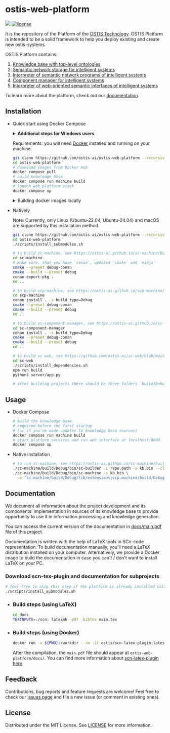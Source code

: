 # ostis-web-platform

<img src="https://github.com/ostis-ai/ostis-web-platform/actions/workflows/main.yml/badge.svg?branch=develop"> [![license](https://img.shields.io/badge/License-MIT-yellow.svg)](LICENSE)
 
It is the repository of the Platform of the [OSTIS Technology](https://github.com/ostis-ai). OSTIS Platform is intended to be a solid framework to help you deploy existing and create new ostis-systems.

OSTIS Platform contains:

1. [Knowledge base with top-level ontologies](https://github.com/ostis-ai/ims.ostis.kb)
2. [Semantic network storage for intelligent systems](https://github.com/ostis-ai/sc-machine)
3. [Interpreter of semantic network programs of intelligent systems](https://github.com/ostis-ai/scp-machine)
4. [Component manager for intelligent systems](https://github.com/ostis-ai/sc-component-manager)
5. [Interpreter of web-oriented semantic interfaces of intelligent systems](https://github.com/ostis-ai/sc-web)

To learn more about the platform, check out our [documentation](https://github.com/ostis-ai/ostis-web-platform/blob/develop/docs/main.pdf).

## Installation

- Quick start using Docker Compose

  <details>

  <summary><b>Additional steps for Windows users</b></summary>

  Make sure you are using UNIX line endings inside the repository and `longpaths` are enabled, otherwise you may face problems during build or installation process. Use the commands below to reconfigure Git on your machine:

    ```sh
    git config --global core.autocrlf input
    git config --global core.longpaths true
    ```

  </details>

  Requirements: you will need [Docker](https://docs.docker.com/get-docker/) installed and running on your machine.

  ```sh
  git clone https://github.com/ostis-ai/ostis-web-platform --recursive
  cd ostis-web-platform
  # download images from Docker Hub
  docker compose pull
  # build knowledge base
  docker compose run machine build
  # launch web platform stack
  docker compose up
  ```

   <details>
   <summary> Building docker images locally </summary>

  This may come in handy e.g. when you want to use a custom branch of the sc-machine or sc-web.

  ### Requirements:

  1. In case you're using Windows, set up git using the installation instructions above
  2. Enable Docker BuildKit. You can use `DOCKER_BUILDKIT=1` shell variable for this.

  ### Build process

  ```sh
  git clone https://github.com/ostis-ai/ostis-web-platform --recursive
  cd ostis-web-platform
  # download all submodules
  ./scripts/install_submodules.sh
  # build sc-machine, scp-machine and sc-component-manager
  docker compose build
  ```

   </details>

- Natively

  Note: Currently, only Linux (Ubuntu-22.04, Ubuntu-24.04) and macOS are supported by this installation method.

  ```sh
  git clone https://github.com/ostis-ai/ostis-web-platform --recursive
  cd ostis-web-platform
  ./scripts/install_submodules.sh

  # to build sc-machine, see https://ostis-ai.github.io/sc-machine/build/quick_start/#start-develop-sc-machine-with-conan
  cd sc-machine
  # make sure, that you have `conan`, updated `cmake` and `ninja`
  cmake --preset debug-conan
  cmake --build --preset debug
  conan export-pkg .
  cd ..

  # to build scp-machine, see https://ostis-ai.github.io/scp-machine/build/quick_start/#start-develop-sc-machine-with-conan
  cd scp-machine
  conan install . -s build_type=Debug
  cmake --preset debug-conan
  cmake --build --preset debug
  cd ..

  # to build sc-component-manager, see https://ostis-ai.github.io/sc-component-manager/build/quick_start/#start-develop-sc-machine-with-conan
  cd sc-component-manager
  conan install . -s build_type=Debug
  cmake --preset debug-conan
  cmake --build --preset debug
  cd ..

  # to build sc-web, see https://github.com/ostis-ai/sc-web/blob/main/README.md
  cd sc-web
  ./scripts/install_dependencies.sh
  npm run build
  python3 server/app.py

  # after building projects there should be three folders `build/Debug` in sc-machine, scp-machine and sc-component-manager
  ```

## Usage

- Docker Compose

  ```sh
  # build the knowledge base
  # required before the first startup 
  # (or if you've made updates to knowledge base sources)
  docker compose run machine build
  # start platform services and run web interface at localhost:8000
  docker compose up
  ```

- Native installation

  ```sh
  # to run sc-machine, see https://ostis-ai.github.io/sc-machine/build/quick_start/#run-sc-machine-in-debug
  ./sc-machine/build/Debug/bin/sc-builder -i repo.path -o kb.bin --clear
  ./sc-machine/build/Debug/bin/sc-machine -s kb.bin \
    -e "sc-machine/build/Debug/lib/extensions;scp-machine/build/Debug/lib/extensions;sc-component-manager/build/Debug/lib/extensions"
  ```

## Documentation

We document all information about the project development and its components' implementation in sources of its knowledge base
to provide opportunity to use it in information processing and knowledge generation.

You can access the current version of the documentation in [docs/main.pdf](docs/main.pdf) file of this project.

Documentation is written with the help of LaTeX tools in SCn-code representation. To build documentation manually, you'll need a LaTeX distribution installed on your computer. Alternatively, we provide a Docker image to build the documentation in case you can't / don't want to install LaTeX on your PC.

### Download scn-tex-plugin and documentation for subprojects

```sh
# feel free to skip this step if the platform is already installed natively
./scripts/install_submodules.sh
```

- ### Build steps (using LaTeX)

  ```sh
  cd docs
  TEXINPUTS=./scn: latexmk -pdf -bibtex main.tex
  ```

- ### Build steps (using Docker)

  ```sh
  docker run -v ${PWD}:/workdir --rm -it ostis/scn-latex-plugin:latest "docs/main.tex"
  ```

  After the compilation, the `main.pdf` file should appear at `ostis-web-platform/docs/`. You can find more information about [scn-latex-plugin here](https://github.com/ostis-ai/scn-latex-plugin).

## Feedback

Contributions, bug reports and feature requests are welcome! Feel free to check our [issues page](https://github.com/ostis-ai/ostis-web-platform/issues) and file a new issue (or comment in existing ones).

## License

Distributed under the MIT License. See [LICENSE](LICENSE) for more information.
